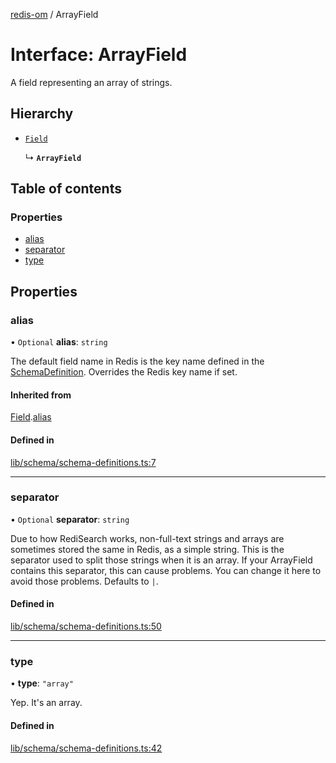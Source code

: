[redis-om](../README.md) / ArrayField

# Interface: ArrayField

A field representing an array of strings.

## Hierarchy

- [`Field`](Field.md)

  ↳ **`ArrayField`**

## Table of contents

### Properties

- [alias](ArrayField.md#alias)
- [separator](ArrayField.md#separator)
- [type](ArrayField.md#type)

## Properties

### alias

• `Optional` **alias**: `string`

The default field name in Redis is the key name defined in the
[SchemaDefinition](../README.md#schemadefinition). Overrides the Redis key name if set.

#### Inherited from

[Field](Field.md).[alias](Field.md#alias)

#### Defined in

[lib/schema/schema-definitions.ts:7](https://github.com/redis-developer/redis-om-node/blob/3cf5542/lib/schema/schema-definitions.ts#L7)

___

### separator

• `Optional` **separator**: `string`

Due to how RediSearch works, non-full-text strings and arrays are sometimes stored the same
in Redis, as a simple string. This is the separator used to split those strings when it is an
array. If your ArrayField contains this separator, this can cause problems. You can change it
here to avoid those problems. Defaults to `|`.

#### Defined in

[lib/schema/schema-definitions.ts:50](https://github.com/redis-developer/redis-om-node/blob/3cf5542/lib/schema/schema-definitions.ts#L50)

___

### type

• **type**: ``"array"``

Yep. It's an array.

#### Defined in

[lib/schema/schema-definitions.ts:42](https://github.com/redis-developer/redis-om-node/blob/3cf5542/lib/schema/schema-definitions.ts#L42)
